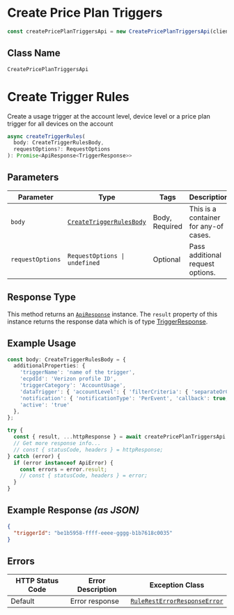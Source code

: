 # Create Price Plan Triggers

```ts
const createPricePlanTriggersApi = new CreatePricePlanTriggersApi(client);
```

## Class Name

`CreatePricePlanTriggersApi`


# Create Trigger Rules

Create a usage trigger at the account level, device level or a price plan trigger for all devices on the account

```ts
async createTriggerRules(
  body: CreateTriggerRulesBody,
  requestOptions?: RequestOptions
): Promise<ApiResponse<TriggerResponse>>
```

## Parameters

| Parameter | Type | Tags | Description |
|  --- | --- | --- | --- |
| `body` | [`CreateTriggerRulesBody`](../../doc/models/containers/create-trigger-rules-body.md) | Body, Required | This is a container for any-of cases. |
| `requestOptions` | `RequestOptions \| undefined` | Optional | Pass additional request options. |

## Response Type

This method returns an [`ApiResponse`](../../doc/api-response.md) instance. The `result` property of this instance returns the response data which is of type [TriggerResponse](../../doc/models/trigger-response.md).

## Example Usage

```ts
const body: CreateTriggerRulesBody = {
  additionalProperties: {
    'triggerName': 'name of the trigger',
    'ecpdId': 'Verizon profile ID',
    'triggerCategory': 'AccountUsage',
    'dataTrigger': { 'accountLevel': { 'filterCriteria': { 'separateOrCombined': 'Separate', 'accountNames': { 'accountNameList': ['0000123456-00001'] } }, 'condition': { 'comparator': 'gt', 'threshold': 100, 'thresholdUnit': 'KB', 'cycleType': 'Daily' }, 'action': { 'suspend': true, 'suspendDetails': { 'suspendFromAccounts': ['0000123456-00001'], 'suspendDuration': '90', 'suspendOption': 'withBilling', 'threshold': 50, 'thresholdUnit': 'KB' } } } },
    'notification': { 'notificationType': 'PerEvent', 'callback': true, 'emailNotification': false, 'notificationGroupName': 'NotificationGroupName', 'notificationFrequencyFactor': 3, 'notificationFrequencyInterval': 'Daily', 'externalEmailRecipients': 'ExternalEmailRecipients', 'smsNotification': true, 'smsNumbers': [{ 'number': '10-digit mobile number', 'carrier': 'mobile service provider' }, { 'number': '10-digit mobile number', 'carrier': 'mobile service provider' }], 'reminder': true, 'severity': 'Notice' },
    'active': 'true'
  },
};

try {
  const { result, ...httpResponse } = await createPricePlanTriggersApi.createTriggerRules(body);
  // Get more response info...
  // const { statusCode, headers } = httpResponse;
} catch (error) {
  if (error instanceof ApiError) {
    const errors = error.result;
    // const { statusCode, headers } = error;
  }
}
```

## Example Response *(as JSON)*

```json
{
  "triggerId": "be1b5958-ffff-eeee-gggg-b1b7618c0035"
}
```

## Errors

| HTTP Status Code | Error Description | Exception Class |
|  --- | --- | --- |
| Default | Error response | [`RuleRestErrorResponseError`](../../doc/models/rule-rest-error-response-error.md) |

